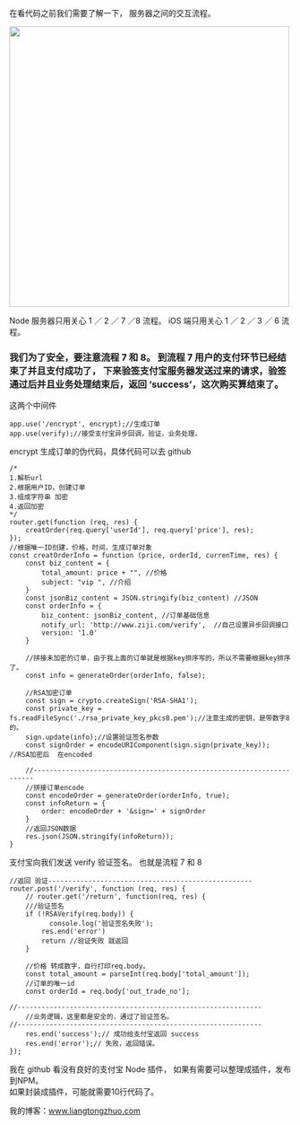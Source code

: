 在看代码之前我们需要了解一下， 服务器之间的交互流程。


<img src="http://ac-2my9ah1h.clouddn.com/49b35ebaafa944f65e91.jpg" width="500">

Node 服务器只用关心 1  ／ 2 ／ 7 ／8  流程。
iOS 端只用关心 1 ／ 2  ／ 3 ／ 6  流程。

### 我们为了安全，要注意流程 7 和 8。  到流程 7 用户的支付环节已经结束了并且支付成功了， 下来验签支付宝服务器发送过来的请求，验签通过后并且业务处理结束后，返回 ‘success’，这次购买算结束了。

这两个中间件

```
app.use('/encrypt', encrypt);//生成订单
app.use(verify);//接受支付宝异步回调，验证，业务处理。
```
encrypt 生成订单的伪代码，具体代码可以去 github

```
/*
1.解析url
2.根据用户ID，创建订单
3.组成字符串 加密
4.返回加密
*/
router.get(function (req, res) {
    creatOrder(req.query['userId'], req.query['price'], res);
});
//根据唯一ID创建，价格，时间，生成订单对象
const creatOrderInfo = function (price, orderId, currenTime, res) {
    const biz_content = {
        total_amount: price + "", //价格
        subject: "vip ", //介绍
    }
    const jsonBiz_content = JSON.stringify(biz_content) //JSON
    const orderInfo = {
        biz_content: jsonBiz_content, //订单基础信息
        notify_url: 'http://www.ziji.com/verify',  //自己设置异步回调接口
        version: '1.0'
    }

    //拼接未加密的订单，由于我上面的订单就是根据key排序写的，所以不需要根据key排序了。
    const info = generateOrder(orderInfo, false);

    //RSA加密订单
    const sign = crypto.createSign('RSA-SHA1');
    const private_key = fs.readFileSync('./rsa_private_key_pkcs8.pem');//注意生成的密钥，是带数字8的。
    sign.update(info);//设置验证签名参数
    const signOrder = encodeURIComponent(sign.sign(private_key)); //RSA加密后  在encoded

    //----------------------------------------------------------------------
    //拼接订单encode
    const encodeOrder = generateOrder(orderInfo, true);
    const infoReturn = {
        order: encodeOrder + '&sign=' + signOrder
    }
    //返回JSON数据
    res.json(JSON.stringify(infoReturn));
}
```

支付宝向我们发送 verify 验证签名。 也就是流程 7 和 8

```
//返回 验证---------------------------------------------------
router.post('/verify', function (req, res) {
    // router.get('/return', function(req, res) {
    ///验证签名
    if (!RSAVerify(req.body)) {
          console.log('验证签名失败');
        res.end('error')
        return //验证失败 就返回
    }

    //价格 转成数字，自行打印req.body。
    const total_amount = parseInt(req.body['total_amount']);
    //订单的唯一id
    const orderId = req.body['out_trade_no'];

//-------------------------------------------------------------
    //业务逻辑，这里都是安全的，通过了验证签名。
//-------------------------------------------------------------
    res.end('success');// 成功给支付宝返回 success    
    res.end('error');// 失败，返回错误。 
});
```

我在 github 看没有良好的支付宝 Node 插件， 如果有需要可以整理成插件，发布到NPM。<br>
如果封装成插件，可能就需要10行代码了。<br>

我的博客：www.liangtongzhuo.com

